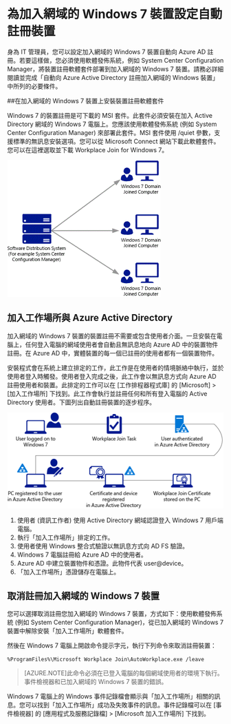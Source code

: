 <properties
	pageTitle="# 為加入網域的 Windows 7 裝置設定自動註冊裝置 | Microsoft Azure"
	description="設定加入網域的 Windows 7 裝置自動向 Azure AD 註冊的步驟。使用軟體發佈系統 (例如 System Center Configuration Manager) 將裝置註冊軟體套件部署到加入網域的 Windows 7 裝置的步驟。"
	services="active-directory"
	documentationCenter=""
	authors="femila"
	manager="stevenpo"
	editor=""/>

<tags
	ms.service="active-directory"
	ms.workload="identity"
	ms.tgt_pltfrm="na"
	ms.devlang="na"
	ms.topic="article"
	ms.date="08/02/2015"
	ms.author="femila"/>

# 為加入網域的 Windows 7 裝置設定自動註冊裝置

身為 IT 管理員，您可以設定加入網域的 Windows 7 裝置自動向 Azure AD 註冊。若要這樣做，您必須使用軟體發佈系統，例如 System Center Configuration Manager，將裝置註冊軟體套件部署到加入網域的 Windows 7 裝置。請務必詳細閱讀並完成「自動向 Azure Active Directory 註冊加入網域的 Windows 裝置」中所列的必要條件。

##在加入網域的 Windows 7 裝置上安裝裝置註冊軟體套件

Windows 7 的裝置註冊是可下載的 MSI 套件。此套件必須安裝在加入 Active Directory 網域的 Windows 7 電腦上。您應該使用軟體發佈系統 (例如 System Center Configuration Manager) 來部署此套件。MSI 套件使用 /quiet 參數，支援標準的無訊息安裝選項。您可以從 Microsoft Connect 網站下載此軟體套件。您可以在這裡選取並下載 Workplace Join for Windows 7。

![](./media/active-directory-conditional-access/device-registration-process-windows7.gif)

## 加入工作場所與 Azure Active Directory
加入網域的 Windows 7 裝置的裝置註冊不需要或包含使用者介面。一旦安裝在電腦上，任何登入電腦的網域使用者會自動且無訊息地向 Azure AD 中的裝置物件註冊。在 Azure AD 中，實體裝置的每一個已註冊的使用者都有一個裝置物件。

安裝程式會在系統上建立排定的工作，此工作是在使用者的情境脈絡中執行，並於使用者登入時觸發。使用者登入完成之後，此工作會以無訊息方式向 Azure AD 註冊使用者和裝置。此排定的工作可以在 [工作排程器程式庫] 的 [Microsoft] > [加入工作場所] 下找到。此工作會執行並註冊任何和所有登入電腦的 Active Directory 使用者。下圖列出自動註冊裝置的逐步程序。

![](./media/active-directory-conditional-access/automatic-device-registration-windows7.png)

1. 使用者 (資訊工作者) 使用 Active Directory 網域認證登入 Windows 7 用戶端電腦。
1. 執行「加入工作場所」排定的工作。
1. 使用者使用 Windows 整合式驗證以無訊息方式向 AD FS 驗證。
1. Windows 7 電腦註冊給 Azure AD 中的使用者。
1. Azure AD 中建立裝置物件和憑證。此物件代表 user@device。
1. 「加入工作場所」憑證儲存在電腦上。

## 取消註冊加入網域的 Windows 7 裝置

您可以選擇取消註冊您加入網域的 Windows 7 裝置，方式如下：使用軟體發佈系統 (例如 System Center Configuration Manager)，從已加入網域的 Windows 7 裝置中解除安裝「加入工作場所」軟體套件。

然後在 Windows 7 電腦上開啟命令提示字元，執行下列命令來取消註冊裝置：
    
    %ProgramFiles%\Microsoft Workplace Join\AutoWorkplace.exe /leave

>[AZURE.NOTE]此命令必須在已登入電腦的每個網域使用者的環境下執行。事件檢視器和已加入網域的 Windows 7 裝置的錯誤。

Windows 7 電腦上的 Windows 事件記錄檔會顯示與「加入工作場所」相關的訊息。您可以找到「加入工作場所」成功及失敗事件的訊息。事件記錄檔可以在 [事件檢視器] 的 [應用程式及服務記錄檔] > [Microsoft 加入工作場所] 下找到。

<!---HONumber=August15_HO9-->